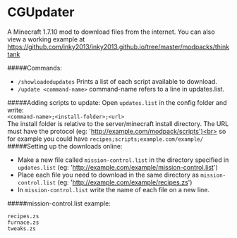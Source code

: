 # CGUpdater

A Minecraft 1.7.10 mod to download files from the internet.
You can also view a working example at https://github.com/inky2013/inky2013.github.io/tree/master/modpacks/thinktank

#####Commands:
- ```/showloadedupdates``` Prints a list of each script available to download.
- ```/update <command-name>``` command-name refers to a line in updates.list.

#####Adding scripts to update:
Open ```updates.list``` in the config folder and write:<br/>
<code>&lt;command-name&gt;;&lt;install-folder&gt;;&lt;url&gt;</code><br/>
The install folder is relative to the server/minecraft install directory.
The URL must have the protocol (eg: 'http://example.com/modpack/scripts')<br>
so for example you could have <code>recipes;scripts;example.com/example/</code>
#####Setting up the downloads online:
- Make a new file called <code>mission-control.list</code> in the directory specified in <code>updates.list</code> (eg: 'http://example.com/example/mission-control.list')
- Place each file you need to download in the same directory as <code>mission-control.list</code> (eg: 'http://example.com/example/recipes.zs')
- In <code>mission-control.list</code> write the name of each file on a new line.

#####mission-control.list example:
```
recipes.zs
furnace.zs
tweaks.zs
```

